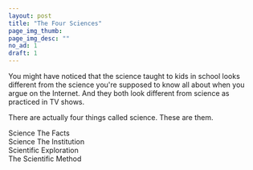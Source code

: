 ```yaml
---
layout: post
title: "The Four Sciences"
page_img_thumb: 
page_img_desc: ""
no_ad: 1
draft: 1
---
```


You might have noticed that the science taught to kids in school looks different from the science you're supposed to know all about when you argue on the Internet. And they both look different from science as practiced in TV shows.

There are actually four things called science. These are them.

<dt>Science The Facts</dt>

<dt>Science The Institution</dt>

<dt>Scientific Exploration</dt>

<dt>The Scientific Method</dt>

